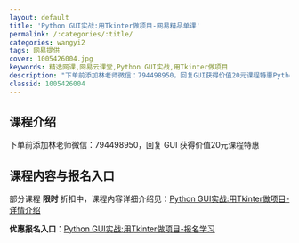 ```yaml
---
layout: default
title: 'Python GUI实战:用Tkinter做项目-网易精品单课'
permalink: /:categories/:title/
categories: wangyi2
tags: 网易提供
cover: 1005426004.jpg
keywords: 精选网课,网易云课堂,Python GUI实战,用Tkinter做项目
description: "下单前添加林老师微信：794498950，回复GUI获得价值20元课程特惠PythonGUI实战:用Tkinter做项目"
classid: 1005426004
---
```


## 课程介绍

下单前添加林老师微信：794498950，回复 GUI 获得价值20元课程特惠

## 课程内容与报名入口

部分课程 **限时** 折扣中，课程内容详细介绍见：[Python GUI实战:用Tkinter做项目-详情介绍](https://study.163.com/course/introduction/1005426004.htm?share=1&shareId=1025206652&utm_campaign=share&utm_medium=iphoneShare&utm_source=&utm_u=1025206652)

**优惠报名入口**：[Python GUI实战:用Tkinter做项目-报名学习](https://study.163.com/course/introduction/1005426004.htm?share=1&shareId=1025206652&utm_campaign=share&utm_medium=iphoneShare&utm_source=&utm_u=1025206652)

